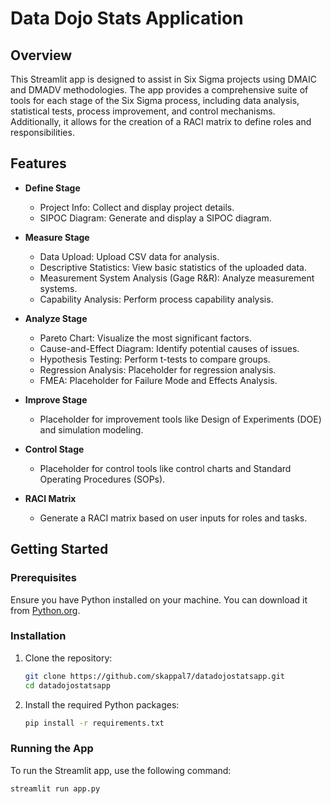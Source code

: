# Data Dojo Stats Application

## Overview

This Streamlit app is designed to assist in Six Sigma projects using DMAIC and DMADV methodologies. The app provides a comprehensive suite of tools for each stage of the Six Sigma process, including data analysis, statistical tests, process improvement, and control mechanisms. Additionally, it allows for the creation of a RACI matrix to define roles and responsibilities.

## Features

- **Define Stage**
  - Project Info: Collect and display project details.
  - SIPOC Diagram: Generate and display a SIPOC diagram.

- **Measure Stage**
  - Data Upload: Upload CSV data for analysis.
  - Descriptive Statistics: View basic statistics of the uploaded data.
  - Measurement System Analysis (Gage R&R): Analyze measurement systems.
  - Capability Analysis: Perform process capability analysis.

- **Analyze Stage**
  - Pareto Chart: Visualize the most significant factors.
  - Cause-and-Effect Diagram: Identify potential causes of issues.
  - Hypothesis Testing: Perform t-tests to compare groups.
  - Regression Analysis: Placeholder for regression analysis.
  - FMEA: Placeholder for Failure Mode and Effects Analysis.

- **Improve Stage**
  - Placeholder for improvement tools like Design of Experiments (DOE) and simulation modeling.

- **Control Stage**
  - Placeholder for control tools like control charts and Standard Operating Procedures (SOPs).

- **RACI Matrix**
  - Generate a RACI matrix based on user inputs for roles and tasks.

## Getting Started

### Prerequisites

Ensure you have Python installed on your machine. You can download it from [Python.org](https://www.python.org/).

### Installation

1. Clone the repository:
    ```sh
    git clone https://github.com/skappal7/datadojostatsapp.git
    cd datadojostatsapp
    ```

2. Install the required Python packages:
    ```sh
    pip install -r requirements.txt
    ```

### Running the App

To run the Streamlit app, use the following command:
```sh
streamlit run app.py
